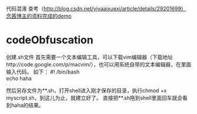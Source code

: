 代码混淆
查考（http://blog.csdn.net/yiyaaixuexi/article/details/29201699）念茜博主的资料完成的demo

# codeObfuscation
创建.sh文件
首先需要一个文本编辑工具，可以下载vim编辑器（下载地址http://code.google.com/p/macvim/），也可以用系统自带的文本编辑器，在里面输入代码。
如下：
#! /bin/bash  
echo haha  

然后另存文件为**.sh，打开shell进入刚才保存的目录，执行chmod +x myscript.sh，到这儿为止，就建立好了。
直接把**.sh拖到shell里面回车就会看到haha的结果。
